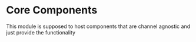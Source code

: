 # Core Components

This module is supposed to host components that are channel agnostic and just provide the functionality
